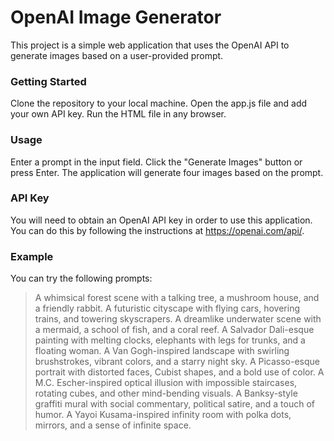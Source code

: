 # OpenAI Image Generator
This project is a simple web application that uses the OpenAI API to generate images based on a user-provided prompt.

### Getting Started
Clone the repository to your local machine.
Open the app.js file and add your own API key.
Run the HTML file in any browser.

### Usage
Enter a prompt in the input field.
Click the "Generate Images" button or press Enter.
The application will generate four images based on the prompt.

### API Key
You will need to obtain an OpenAI API key in order to use this application. You can do this by following the instructions at https://openai.com/api/.

### Example
You can try the following prompts:

> A whimsical forest scene with a talking tree, a mushroom house, and a friendly rabbit.
> A futuristic cityscape with flying cars, hovering trains, and towering skyscrapers.
> A dreamlike underwater scene with a mermaid, a school of fish, and a coral reef.
> A Salvador Dali-esque painting with melting clocks, elephants with legs for trunks, and a floating woman.
> A Van Gogh-inspired landscape with swirling brushstrokes, vibrant colors, and a starry night sky.
> A Picasso-esque portrait with distorted faces, Cubist shapes, and a bold use of color.
> A M.C. Escher-inspired optical illusion with impossible staircases, rotating cubes, and other mind-bending visuals.
> A Banksy-style graffiti mural with social commentary, political satire, and a touch of humor.
> A Yayoi Kusama-inspired infinity room with polka dots, mirrors, and a sense of infinite space.
